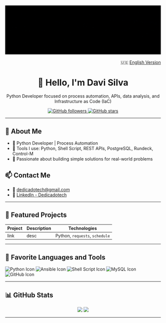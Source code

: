 <p>
 <img src="img/DedicadoTech.gif" alt="Dedicadotech Logo" title="Dedicadotech"/>
</p> 

<p align="right">
  🇺🇸 <a href="README.md">English Version</a>
</p>

<h1 align="center">👋 Hello, I'm Davi Silva</h1>

<p align="center">
  Python Developer focused on process automation, APIs, data analysis, and Infrastructure as Code (IaC)
</p>

<p align="center">
  <a href="https://github.com/dedicadotech">
    <img src="https://img.shields.io/github/followers/dedicadotech?style=plastic&color=blue" alt="GitHub followers" title="Followers"/>
  </a>
  <a href="https://github.com/dedicadotech?tab=repositories">
    <img src="https://img.shields.io/github/stars/dedicadotech?affiliations=OWNER&style=plastic&color=blue" alt="GitHub stars" title="Stars"/>
  </a>
</p>

---

## 🚀 About Me
- 💼 Python Developer | Process Automation
- 🔧 Tools I use: Python, Shell Script, REST APIs, PostgreSQL, Rundeck, Control-M
- 🎯 Passionate about building simple solutions for real-world problems

## 📫 Contact Me
- 📧 dedicadotech@gmail.com  
- 💼 [LinkedIn - Dedicadotech](https://www.linkedin.com/in/dedicadotech)

---

## 🧪 Featured Projects

| Project | Description | Technologies |
|--------|-------------|--------------|
| link | desc | Python, `requests`, `schedule` |

---

## 📌 Favorite Languages and Tools

<p align="left">
  <img src="https://img.icons8.com/color/48/000000/python.png" alt="Python Icon" title="Python"/>
  <img src="https://img.icons8.com/color/48/ansible.png" alt="Ansible Icon" title="Ansible"/>
  <img src="https://img.icons8.com/plasticine/48/000000/console.png" alt="Shell Script Icon" title="Shell Script"/>
  <img src="https://img.icons8.com/fluency/48/mysql-logo.png" alt="MySQL Icon" title="MySQL"/>
  <img src="https://img.icons8.com/glyph-neue/64/github.png" alt="GitHub Icon" title="GitHub"/>
</p>

---

## 📊 GitHub Stats
<p align="center">
  <img height="180em" src="https://github-readme-stats.vercel.app/api?username=dedicadotech&show_icons=true&theme=radical"/>
  <img height="180em" src="https://github-readme-stats.vercel.app/api/top-langs/?username=dedicadotech&layout=compact&theme=radical"/>
</p>

---

